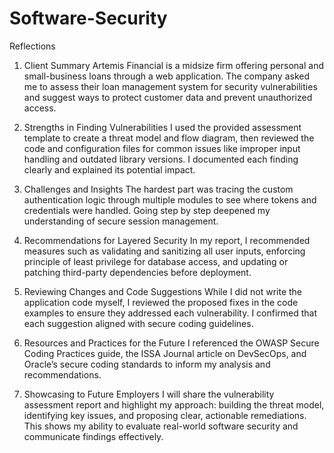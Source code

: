 # Software-Security

Reflections

1. Client Summary
Artemis Financial is a midsize firm offering personal and small-business loans through a web application. The company asked me to assess their loan management system for security vulnerabilities and suggest ways to protect customer data and prevent unauthorized access.

2. Strengths in Finding Vulnerabilities
I used the provided assessment template to create a threat model and flow diagram, then reviewed the code and configuration files for common issues like improper input handling and outdated library versions. I documented each finding clearly and explained its potential impact.

3. Challenges and Insights
The hardest part was tracing the custom authentication logic through multiple modules to see where tokens and credentials were handled. Going step by step deepened my understanding of secure session management.

4. Recommendations for Layered Security
In my report, I recommended measures such as validating and sanitizing all user inputs, enforcing principle of least privilege for database access, and updating or patching third-party dependencies before deployment.

5. Reviewing Changes and Code Suggestions
While I did not write the application code myself, I reviewed the proposed fixes in the code examples to ensure they addressed each vulnerability. I confirmed that each suggestion aligned with secure coding guidelines.

6. Resources and Practices for the Future
I referenced the OWASP Secure Coding Practices guide, the ISSA Journal article on DevSecOps, and Oracle’s secure coding standards to inform my analysis and recommendations.

7. Showcasing to Future Employers
I will share the vulnerability assessment report and highlight my approach: building the threat model, identifying key issues, and proposing clear, actionable remediations. This shows my ability to evaluate real-world software security and communicate findings effectively.
